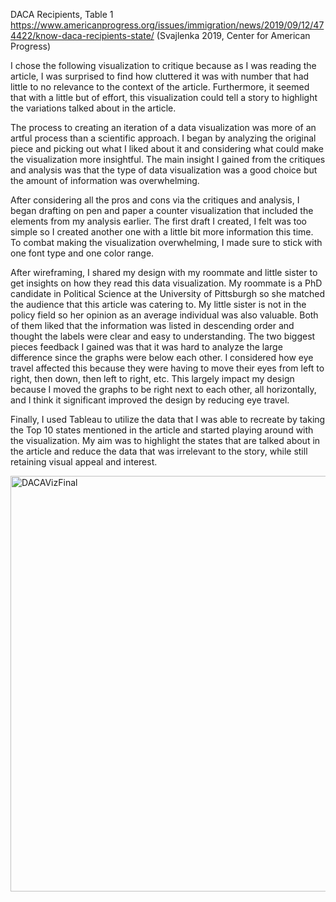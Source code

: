 DACA Recipients, Table 1 https://www.americanprogress.org/issues/immigration/news/2019/09/12/474422/know-daca-recipients-state/ 
(Svajlenka 2019, Center for American Progress)

I chose the following visualization to critique because as I was reading the article, I was surprised to find how cluttered it was with number that had little to no relevance to the context of the article. Furthermore, it seemed that with a little but of effort, this visualization could tell a story to highlight the variations talked about in the article. 

The process to creating an iteration of a data visualization was more of an artful process than a scientific approach. I began by analyzing the original piece and picking out what I liked about it and considering what could make the visualization more insightful. The main insight I gained from the critiques and analysis was that the type of data visualization was a good choice but the amount of information was overwhelming. 

After considering all the pros and cons via the critiques and analysis, I began drafting on pen and paper a counter visualization that included the elements from my analysis earlier. The first draft I created, I felt was too simple so I created another one with a little bit more information this time. To combat making the visualization overwhelming, I made sure to stick with one font type and one color range. 

After wireframing, I shared my design with my roommate and little sister to get insights on how they read this data visualization. My roommate is a PhD candidate in Political Science at the University of Pittsburgh so she matched the audience that this article was catering to. My little sister is not in the policy field so her opinion as an average individual was also valuable. Both of them liked that the information was listed in descending order and thought the labels were clear and easy to understanding. The two biggest pieces feedback I gained was that it was hard to analyze the large difference since the graphs were below each other. I considered how eye travel affected this because they were having to move their eyes from left to right, then down, then left to right, etc. This largely impact my design because I moved the graphs to be right next to each other, all horizontally, and I think it significant improved the design by reducing eye travel. 

Finally, I used Tableau to utilize the data that I was able to recreate by taking the Top 10 states mentioned in the article and started playing around with the visualization. My aim was to highlight the states that are talked about in the article and reduce the data that was irrelevant to the story, while still retaining visual appeal and interest. 

<img width="665" alt="DACAVizFinal" src="https://user-images.githubusercontent.com/54717708/68557230-36dbaa00-0403-11ea-927a-16287c592901.png">
